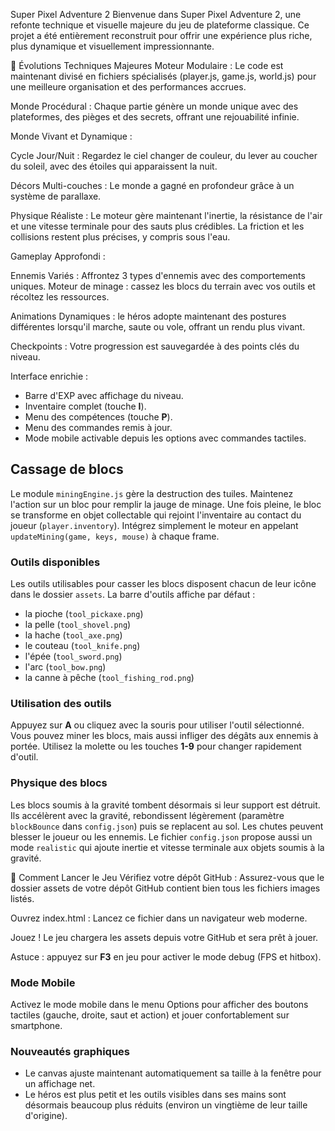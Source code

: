 Super Pixel Adventure 2
Bienvenue dans Super Pixel Adventure 2, une refonte technique et visuelle majeure du jeu de plateforme classique. Ce projet a été entièrement reconstruit pour offrir une expérience plus riche, plus dynamique et visuellement impressionnante.

🌟 Évolutions Techniques Majeures
Moteur Modulaire : Le code est maintenant divisé en fichiers spécialisés (player.js, game.js, world.js) pour une meilleure organisation et des performances accrues.

Monde Procédural : Chaque partie génère un monde unique avec des plateformes, des pièges et des secrets, offrant une rejouabilité infinie.

Monde Vivant et Dynamique :

Cycle Jour/Nuit : Regardez le ciel changer de couleur, du lever au coucher du soleil, avec des étoiles qui apparaissent la nuit.

Décors Multi-couches : Le monde a gagné en profondeur grâce à un système de parallaxe.

Physique Réaliste : Le moteur gère maintenant l'inertie, la résistance de l'air et une vitesse terminale pour des sauts plus crédibles. La friction et les collisions restent plus précises, y compris sous l'eau.

Gameplay Approfondi :

Ennemis Variés : Affrontez 3 types d'ennemis avec des comportements uniques.
Moteur de minage : cassez les blocs du terrain avec vos outils et récoltez les ressources.

Animations Dynamiques : le héros adopte maintenant des postures
différentes lorsqu'il marche, saute ou vole, offrant un rendu plus vivant.

Checkpoints : Votre progression est sauvegardée à des points clés du niveau.

Interface enrichie :
- Barre d'EXP avec affichage du niveau.
- Inventaire complet (touche **I**).
- Menu des compétences (touche **P**).
- Menu des commandes remis à jour.
- Mode mobile activable depuis les options avec commandes tactiles.

## Cassage de blocs

Le module `miningEngine.js` gère la destruction des tuiles. Maintenez l'action sur un bloc pour remplir la jauge de minage. Une fois pleine, le bloc se transforme en objet collectable qui rejoint l'inventaire au contact du joueur (`player.inventory`). Intégrez simplement le moteur en appelant `updateMining(game, keys, mouse)` à chaque frame.

### Outils disponibles

Les outils utilisables pour casser les blocs disposent chacun de leur icône dans le dossier `assets`. La barre d'outils affiche par défaut :

- la pioche (`tool_pickaxe.png`)
- la pelle (`tool_shovel.png`)
- la hache (`tool_axe.png`)
- le couteau (`tool_knife.png`)
- l'épée (`tool_sword.png`)
- l'arc (`tool_bow.png`)
- la canne à pêche (`tool_fishing_rod.png`)

### Utilisation des outils

Appuyez sur **A** ou cliquez avec la souris pour utiliser l'outil sélectionné. Vous pouvez miner les blocs, mais aussi infliger des dégâts aux ennemis à portée. Utilisez la molette ou les touches **1-9** pour changer rapidement d'outil.

### Physique des blocs

Les blocs soumis à la gravité tombent désormais si leur support est détruit. Ils accélèrent avec la gravité, rebondissent légèrement (paramètre `blockBounce` dans `config.json`) puis se replacent au sol. Les chutes peuvent blesser le joueur ou les ennemis.
Le fichier `config.json` propose aussi un mode `realistic` qui ajoute inertie et vitesse terminale aux objets soumis à la gravité.

🚀 Comment Lancer le Jeu
Vérifiez votre dépôt GitHub : Assurez-vous que le dossier assets de votre dépôt GitHub contient bien tous les fichiers images listés.

Ouvrez index.html : Lancez ce fichier dans un navigateur web moderne.

Jouez ! Le jeu chargera les assets depuis votre GitHub et sera prêt à jouer.

Astuce : appuyez sur **F3** en jeu pour activer le mode debug (FPS et hitbox).

### Mode Mobile
Activez le mode mobile dans le menu Options pour afficher des boutons tactiles (gauche, droite, saut et action) et jouer confortablement sur smartphone.

### Nouveautés graphiques
- Le canvas ajuste maintenant automatiquement sa taille à la fenêtre pour un affichage net.
- Le héros est plus petit et les outils visibles dans ses mains sont désormais beaucoup plus réduits (environ un vingtième de leur taille d'origine).

